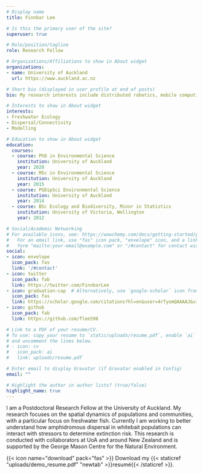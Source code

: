 ```yaml
---
# Display name
title: Finnbar Lee

# Is this the primary user of the site?
superuser: true

# Role/position/tagline
role: Research Fellow

# Organizations/Affiliations to show in About widget
organizations:
- name: University of Auckland
  url: https://www.auckland.ac.nz

# Short bio (displayed in user profile at end of posts)
bio: My research interests include distributed robotics, mobile computing and programmable matter.

# Interests to show in About widget
interests:
- Freshwater Ecology
- Dispersal/Connectivity
- Modelling

# Education to show in About widget
education:
  courses:
  - course: PhD in Environmental Science
    institution: University of Auckland
    year: 2020
  - course: MSc in Environmental Science
    institution: University of Auckland
    year: 2015
  - course: PGDipSci Environmental Science 
    institution: University of Auckland
    year: 2014
  - course: BSc Ecology and Biodiversity, Minor in Statistics
    institution: University of Victoria, Wellington
    year: 2012

# Social/Academic Networking
# For available icons, see: https://wowchemy.com/docs/getting-started/page-builder/#icons
#   For an email link, use "fas" icon pack, "envelope" icon, and a link in the
#   form "mailto:your-email@example.com" or "/#contact" for contact widget.
social:
- icon: envelope
  icon_pack: fas
  link: '/#contact'
- icon: twitter
  icon_pack: fab
  link: https://twitter.com/FinnbarLee
- icon: graduation-cap  # Alternatively, use `google-scholar` icon from `ai` icon pack
  icon_pack: fas
  link: https://scholar.google.com/citations?hl=en&user=4rTyomQAAAAJ&view_op=list_works&alert_preview_top_rm=2&sortby=pubdate
- icon: github
  icon_pack: fab
  link: https://github.com/flee598

# Link to a PDF of your resume/CV.
# To use: copy your resume to `static/uploads/resume.pdf`, enable `ai` icons in `params.toml`, 
# and uncomment the lines below.
# - icon: cv
#   icon_pack: ai
#   link: uploads/resume.pdf

# Enter email to display Gravatar (if Gravatar enabled in Config)
email: ""

# Highlight the author in author lists? (true/false)
highlight_name: true
---
```


I am a Postdoctoral Research Fellow at the University of Auckland. My research focuses on the spatial dynamics of populations and communities, with a particular focus on freshwater fish. Currently I am working to better understand how amphidromous dispersal in whitebait populations can interact with stressors to determine extinction risk. This research is conducted with collaborators at UoA and around New Zealand and is supported by the George Mason Centre for the Natural Environment.

{{< icon name="download" pack="fas" >}} Download my {{< staticref "uploads/demo_resume.pdf" "newtab" >}}resumé{{< /staticref >}}.
